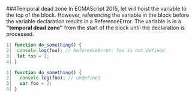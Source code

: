 ###Temporal dead zone
In ECMAScript 2015, let will hoist the variable to the top of the block. 
However, referencing the variable in the block before the variable declaration results in a ReferenceError. The variable is in a <b>"temporal dead zone"</b> from the start of the block until the declaration is processed.
```javascript
1| function do_something() {
2|  console.log(foo); // ReferenceError: foo is not defined
3|  let foo = 2;
4| }
```
```javascript
1| function do_something() {
2|   console.log(foo); // undefined
3|   var foo = 2;
4| }
```
